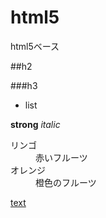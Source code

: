 # html5
html5ベース

##h2

###h3

* list


**strong**
*italic*

<dl>
  <dt>リンゴ</dt>
  <dd>赤いフルーツ</dd>
  <dt>オレンジ</dt>
  <dd>橙色のフルーツ</dd>
</dl>

[text](url)
